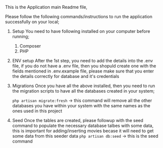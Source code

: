 This is the Application main Readme file,

Please follow the following commands/instructions to run the application successfully on your local;

1. Setup
    You need to have following installed on your computer before running;
    1. Composer 
    2. PHP

2. ENV setup
    After the 1st step, you need to add the details into the .env file, if you do not have a .env file, then you shopuld create one with the fields mentioned in .env.example file, please make sure that you enter the details correctly for database and it's credentials

3. Migrations
    Once you have all the above installed, then you need to run the migration scripts to have all the databases created in your system;

    `php artisan migrate:fresh` -> this command will remove all the other databases you have within your system with the same names as the ones used in this project

4. Seed
    Once the tables are created, please followup with the seed command to populate the necessary database talbes with some data, this is important for adding/inserting movies becase it will need to get some data from this seeder data
    `php artisan db:seed` -> this is the seed command